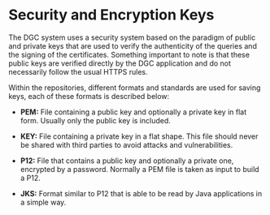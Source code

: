 # Security and Encryption Keys

The DGC system uses a security system based on the paradigm of public and private keys that are used to verify the authenticity of the queries and the signing of the certificates. Something important to note is that these public keys are verified directly by the DGC application and do not necessarily follow the usual HTTPS rules.

Within the repositories, different formats and standards are used for saving keys, each of these formats is described below:

-   **PEM:** File containing a public key and optionally a private key in flat form. Usually only the public key is included.

-   **KEY:** File containing a private key in a flat shape. This file should never be shared with third parties to avoid attacks and vulnerabilities.

-   **P12:** File that contains a public key and optionally a private one, encrypted by a password. Normally a PEM file is taken as input to build a P12.

-   **JKS:** Format similar to P12 that is able to be read by Java applications in a simple way.